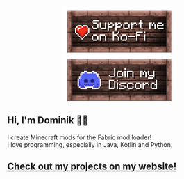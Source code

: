 <p align="center">
  <a href="https://ko-fi.com/mim1q">
    <img src="https://raw.githubusercontent.com/mim1q/ModPageAssets/main/badges/ko-fi.png" alt="Support me on Ko-Fi">
  </a>    
  <a href="https://discord.gg/6TjQbSjbuB">
    <img src="https://raw.githubusercontent.com/mim1q/ModPageAssets/main/badges/discord.png" alt="Join my Discord">
  </a>
</p>


## Hi, I'm Dominik :wave::smiley_cat:

I create Minecraft mods for the Fabric mod loader!   
I love programming, especially in Java, Kotlin and Python.

## [Check out my projects on my website!](https://mim1q.github.io/)
